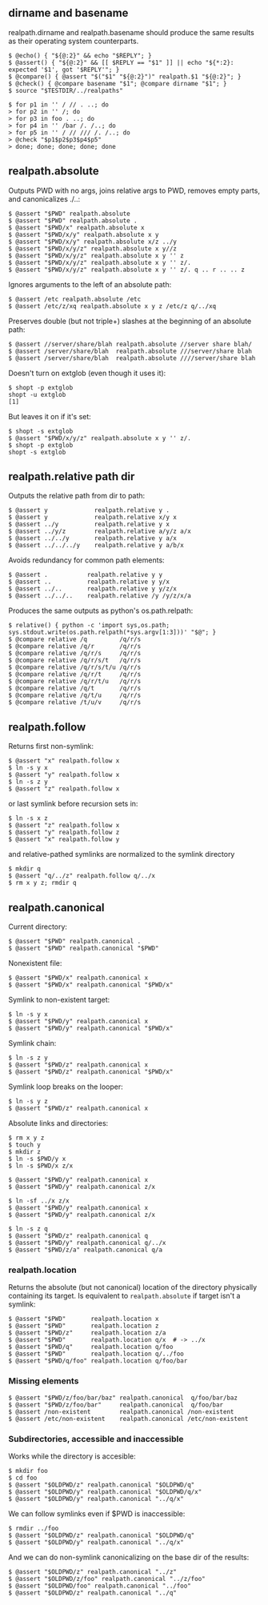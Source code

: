 ## dirname and basename

realpath.dirname and realpath.basename should produce the same results as their operating system counterparts.

    $ @echo() { "${@:2}" && echo "$REPLY"; }
    $ @assert() { "${@:2}" && [[ $REPLY == "$1" ]] || echo "${*:2}: expected '$1', got '$REPLY'"; }
    $ @compare() { @assert "$("$1" "${@:2}")" realpath.$1 "${@:2}"; }
    $ @check() { @compare basename "$1"; @compare dirname "$1"; }
    $ source "$TESTDIR/../realpaths"

    $ for p1 in '' / // . ..; do
    > for p2 in '' /; do
    > for p3 in foo . ..; do
    > for p4 in '' /bar /. /..; do
    > for p5 in '' / // /// /. /..; do
    > @check "$p1$p2$p3$p4$p5"
    > done; done; done; done; done

## realpath.absolute

Outputs PWD with no args, joins relative args to PWD, removes empty parts, and canonicalizes ./..:

    $ @assert "$PWD" realpath.absolute
    $ @assert "$PWD" realpath.absolute .
    $ @assert "$PWD/x" realpath.absolute x
    $ @assert "$PWD/x/y" realpath.absolute x y
    $ @assert "$PWD/x/y" realpath.absolute x/z ../y
    $ @assert "$PWD/x/y/z" realpath.absolute x y//z
    $ @assert "$PWD/x/y/z" realpath.absolute x y '' z
    $ @assert "$PWD/x/y/z" realpath.absolute x y '' z/.
    $ @assert "$PWD/x/y/z" realpath.absolute x y '' z/. q .. r .. .. z

Ignores arguments to the left of an absolute path:

    $ @assert /etc realpath.absolute /etc
    $ @assert /etc/z/xq realpath.absolute x y z /etc/z q/../xq

Preserves double (but not triple+) slashes at the beginning of an absolute path:

    $ @assert //server/share/blah realpath.absolute //server share blah/
    $ @assert /server/share/blah  realpath.absolute ///server/share blah
    $ @assert /server/share/blah  realpath.absolute ////server/share blah

Doesn't turn on extglob (even though it uses it):

    $ shopt -p extglob
    shopt -u extglob
    [1]

But leaves it on if it's set:

    $ shopt -s extglob
    $ @assert "$PWD/x/y/z" realpath.absolute x y '' z/.
    $ shopt -p extglob
    shopt -s extglob

## realpath.relative path dir

Outputs the relative path from dir to path:

    $ @assert y             realpath.relative y .
    $ @assert y             realpath.relative x/y x
    $ @assert ../y          realpath.relative y x
    $ @assert ../y/z        realpath.relative a/y/z a/x
    $ @assert ../../y       realpath.relative y a/x
    $ @assert ../../../y    realpath.relative y a/b/x

Avoids redundancy for common path elements:

    $ @assert .           realpath.relative y y
    $ @assert ..          realpath.relative y y/x
    $ @assert ../..       realpath.relative y y/z/x
    $ @assert ../../..    realpath.relative /y /y/z/x/a

Produces the same outputs as python's os.path.relpath:

    $ relative() { python -c 'import sys,os.path; sys.stdout.write(os.path.relpath(*sys.argv[1:3]))' "$@"; }
    $ @compare relative /q         /q/r/s
    $ @compare relative /q/r       /q/r/s
    $ @compare relative /q/r/s     /q/r/s
    $ @compare relative /q/r/s/t   /q/r/s
    $ @compare relative /q/r/s/t/u /q/r/s
    $ @compare relative /q/r/t     /q/r/s
    $ @compare relative /q/r/t/u   /q/r/s
    $ @compare relative /q/t       /q/r/s
    $ @compare relative /q/t/u     /q/r/s
    $ @compare relative /t/u/v     /q/r/s

## realpath.follow

Returns first non-symlink:

    $ @assert "x" realpath.follow x
    $ ln -s y x
    $ @assert "y" realpath.follow x
    $ ln -s z y
    $ @assert "z" realpath.follow x

or last symlink before recursion sets in:

    $ ln -s x z
    $ @assert "z" realpath.follow x
    $ @assert "y" realpath.follow z
    $ @assert "x" realpath.follow y

and relative-pathed symlinks are normalized to the symlink directory

    $ mkdir q
    $ @assert "q/../z" realpath.follow q/../x
    $ rm x y z; rmdir q

## realpath.canonical

Current directory:

    $ @assert "$PWD" realpath.canonical .
    $ @assert "$PWD" realpath.canonical "$PWD"


Nonexistent file:

    $ @assert "$PWD/x" realpath.canonical x
    $ @assert "$PWD/x" realpath.canonical "$PWD/x"


Symlink to non-existent target:

    $ ln -s y x
    $ @assert "$PWD/y" realpath.canonical x
    $ @assert "$PWD/y" realpath.canonical "$PWD/x"


Symlink chain:

    $ ln -s z y
    $ @assert "$PWD/z" realpath.canonical x
    $ @assert "$PWD/z" realpath.canonical "$PWD/x"


Symlink loop breaks on the looper:

    $ ln -s y z
    $ @assert "$PWD/z" realpath.canonical x


Absolute links and directories:

    $ rm x y z
    $ touch y
    $ mkdir z
    $ ln -s $PWD/y x
    $ ln -s $PWD/x z/x

    $ @assert "$PWD/y" realpath.canonical x
    $ @assert "$PWD/y" realpath.canonical z/x

    $ ln -sf ../x z/x
    $ @assert "$PWD/y" realpath.canonical x
    $ @assert "$PWD/y" realpath.canonical z/x

    $ ln -s z q
    $ @assert "$PWD/z" realpath.canonical q
    $ @assert "$PWD/y" realpath.canonical q/../x
    $ @assert "$PWD/z/a" realpath.canonical q/a

### realpath.location

Returns the absolute (but not canonical) location of the directory physically containing its target.  Is equivalent to `realpath.absolute` if target isn't a symlink:

    $ @assert "$PWD"       realpath.location x
    $ @assert "$PWD"       realpath.location z
    $ @assert "$PWD/z"     realpath.location z/a
    $ @assert "$PWD"       realpath.location q/x  # -> ../x
    $ @assert "$PWD/q"     realpath.location q/foo
    $ @assert "$PWD"       realpath.location q/../foo
    $ @assert "$PWD/q/foo" realpath.location q/foo/bar

### Missing elements

    $ @assert "$PWD/z/foo/bar/baz" realpath.canonical  q/foo/bar/baz
    $ @assert "$PWD/z/foo/bar"     realpath.canonical  q/foo/bar
    $ @assert /non-existent        realpath.canonical /non-existent
    $ @assert /etc/non-existent    realpath.canonical /etc/non-existent

### Subdirectories, accessible and inaccessible

Works while the directory is accesible:

    $ mkdir foo
    $ cd foo
    $ @assert "$OLDPWD/z" realpath.canonical "$OLDPWD/q"
    $ @assert "$OLDPWD/y" realpath.canonical "$OLDPWD/q/x"
    $ @assert "$OLDPWD/y" realpath.canonical "../q/x"

We can follow symlinks even if $PWD is inaccessible:

    $ rmdir ../foo
    $ @assert "$OLDPWD/z" realpath.canonical "$OLDPWD/q"
    $ @assert "$OLDPWD/y" realpath.canonical "../q/x"

And we can do non-symlink canonicalizing on the base dir of the results:

    $ @assert "$OLDPWD/z" realpath.canonical "../z"
    $ @assert "$OLDPWD/z/foo" realpath.canonical "../z/foo"
    $ @assert "$OLDPWD/foo" realpath.canonical "../foo"
    $ @assert "$OLDPWD/z" realpath.canonical "../q"
